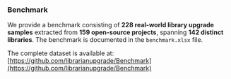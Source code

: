 ### Benchmark

We provide a benchmark consisting of **228 real-world library upgrade samples** extracted from **159 open-source projects**, spanning **142 distinct libraries**. The benchmark is documented in the `benchmark.xlsx` file.

The complete dataset is available at: [https://github.com/librarianupgrade/Benchmark](https://github.com/librarianupgrade/Benchmark)
